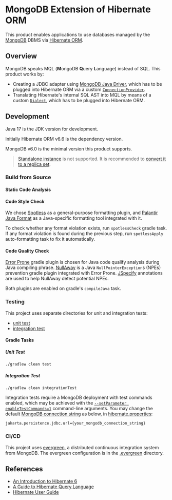 # MongoDB Extension of Hibernate ORM

This product enables applications to use databases managed by the [MongoDB](https://www.mongodb.com/) DBMS
via [Hibernate ORM](https://hibernate.org/orm/).

## Overview

MongoDB speaks MQL (**M**ongoDB **Q**uery **L**anguage) instead of SQL. This product works by:

- Creating a JDBC adapter using [MongoDB Java Driver](https://www.mongodb.com/docs/drivers/java-drivers/),
  which has to be plugged into Hibernate ORM via a custom [`ConnectionProvider`](https://docs.jboss.org/hibernate/orm/6.6/javadocs/org/hibernate/engine/jdbc/connections/spi/ConnectionProvider.html).
- Translating Hibernate's internal SQL AST into MQL by means of a custom [`Dialect`](https://docs.jboss.org/hibernate/orm/6.6/javadocs/org/hibernate/dialect/Dialect.html),
  which has to be plugged into Hibernate ORM.

## Development

Java 17 is the JDK version for development.

Initially Hibernate ORM v6.6 is the dependency version.

MongoDB v6.0 is the minimal version this product supports.

> [Standalone instance](https://www.mongodb.com/docs/manual/reference/glossary/#std-term-standalone) is not supported. It is recommended to [convert it to a replica set](https://www.mongodb.com/docs/manual/tutorial/convert-standalone-to-replica-set/).

### Build from Source

#### Static Code Analysis

#### Code Style Check

We chose [Spotless](https://github.com/diffplug/spotless/tree/main/plugin-gradle) as a general-purpose formatting plugin, and [Palantir Java Format](https://github.com/palantir/palantir-java-format) as a Java-specific formatting tool integrated with it.

To check whether any format violation exists, run `spotlessCheck` gradle task. If any format violation is found during the previous step, run `spotlessApply` auto-formatting task to fix it automatically.

#### Code Quality Check

[Error Prone](https://github.com/tbroyer/gradle-errorprone-plugin) gradle plugin is chosen for Java code qualify analysis during Java compiling phrase. [NullAway](https://github.com/uber/NullAway) is a Java `NullPointerException`s (NPEs) prevention gradle plugin integrated with Error Prone. [JSpecify](https://jspecify.dev) annotations are used to help NullAway detect potential NPEs.

Both plugins are enabled on gradle's `compileJava` task.

### Testing

This project uses separate directories for unit and integration tests:

- [unit test](src/test)
- [integration test](src/integrationTest)

#### Gradle Tasks

##### Unit Test
```console
./gradlew clean test
```

##### Integration Test
```console
./gradlew clean integrationTest
```

Integration tests require a MongoDB deployment with test commands enabled,
which may be achieved with the
[`--setParameter enableTestCommands=1`](https://www.mongodb.com/docs/manual/reference/parameters/)
command-line arguments.
You may change the default [MongoDB connection string](https://www.mongodb.com/docs/manual/reference/connection-string/) as below, in [hibernate.properties](src/integrationTest/resources/hibernate.properties):

```properties
jakarta.persistence.jdbc.url={your_mongodb_connection_string}
```

### CI/CD
This project uses [evergreen](https://github.com/evergreen-ci/evergreen), a distributed continuous integration system from MongoDB. The evergreen configuration is in the [.evergreen](/.evergreen) directory.

## References
- [An Introduction to Hibernate 6](https://docs.jboss.org/hibernate/orm/6.6/introduction/html_single/Hibernate_Introduction.html)
- [A Guide to Hibernate Query Language](https://docs.jboss.org/hibernate/orm/6.6/querylanguage/html_single/Hibernate_Query_Language.html)
- [Hibernate User Guide](https://docs.jboss.org/hibernate/orm/6.6/userguide/html_single/Hibernate_User_Guide.html)